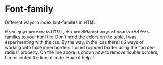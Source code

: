 # Font-family
Different ways to index font-families in HTML

If you guys are new to HTML, this are different ways of how to add font-families to your html file. 
Don't mind the colors on the table, I was esperimenting with the css.
By the way, in the .css there is 2 ways of working with table inner borders. I used rounded border using the "border-radius" property. On the line above is shown how to remove double borders, I commented the line of code.
Hope it helps! 

